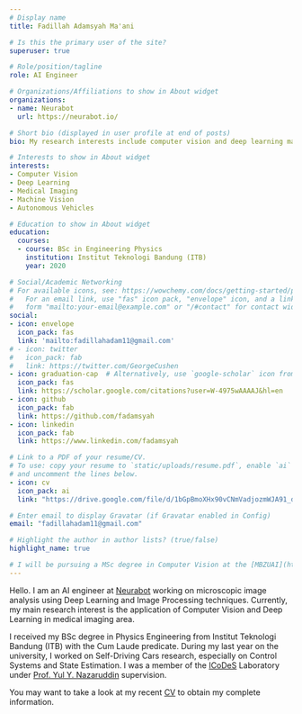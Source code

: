 ```yaml
---
# Display name
title: Fadillah Adamsyah Ma'ani

# Is this the primary user of the site?
superuser: true

# Role/position/tagline
role: AI Engineer

# Organizations/Affiliations to show in About widget
organizations:
- name: Neurabot
  url: https://neurabot.io/

# Short bio (displayed in user profile at end of posts)
bio: My research interests include computer vision and deep learning matter, especially on the area of medical imaging, machine vision, and autonomous vehicles.

# Interests to show in About widget
interests:
- Computer Vision
- Deep Learning
- Medical Imaging
- Machine Vision
- Autonomous Vehicles

# Education to show in About widget
education:
  courses:
  - course: BSc in Engineering Physics
    institution: Institut Teknologi Bandung (ITB)
    year: 2020

# Social/Academic Networking
# For available icons, see: https://wowchemy.com/docs/getting-started/page-builder/#icons
#   For an email link, use "fas" icon pack, "envelope" icon, and a link in the
#   form "mailto:your-email@example.com" or "/#contact" for contact widget.
social:
- icon: envelope
  icon_pack: fas
  link: 'mailto:fadillahadam11@gmail.com'
# - icon: twitter
#   icon_pack: fab
#   link: https://twitter.com/GeorgeCushen
- icon: graduation-cap  # Alternatively, use `google-scholar` icon from `ai` icon pack
  icon_pack: fas
  link: https://scholar.google.com/citations?user=W-4975wAAAAJ&hl=en
- icon: github
  icon_pack: fab
  link: https://github.com/fadamsyah
- icon: linkedin
  icon_pack: fab
  link: https://www.linkedin.com/fadamsyah

# Link to a PDF of your resume/CV.
# To use: copy your resume to `static/uploads/resume.pdf`, enable `ai` icons in `params.toml`, 
# and uncomment the lines below.
- icon: cv
  icon_pack: ai
  link: "https://drive.google.com/file/d/1bGpBmoXHx90vCNmVadjozmWJA91_dFrh/view?usp=sharing"

# Enter email to display Gravatar (if Gravatar enabled in Config)
email: "fadillahadam11@gmail.com"

# Highlight the author in author lists? (true/false)
highlight_name: true

# I will be pursuing a MSc degree in Computer Vision at the [MBZUAI](https://mbzuai.ac.ae/) starting from Fall 2021, Insya Allah. Feel free to reach me for collaborations or inquiries :).
---
```


Hello. I am an AI engineer at [Neurabot](https://neurabot.io/en) working on microscopic image analysis using Deep Learning and Image Processing techniques. Currently, my main research interest is the application of Computer Vision and Deep Learning in medical imaging area.

I received my BSc degree in Physics Engineering from Institut Teknologi Bandung (ITB) with the Cum Laude predicate. During my last year on the university, I worked on Self-Driving Cars research, especially on Control Systems and State Estimation. I was a member of the [ICoDeS](https://ik.fti.itb.ac.id/lab-icodes/) Laboratory under [Prof. Yul Y. Nazaruddin](https://scholar.google.com/citations?user=Rve3vEYAAAAJ&hl=en) supervision.

You may want to take a look at my recent [CV](https://drive.google.com/file/d/1bGpBmoXHx90vCNmVadjozmWJA91_dFrh/view?usp=sharing) to obtain my complete information.